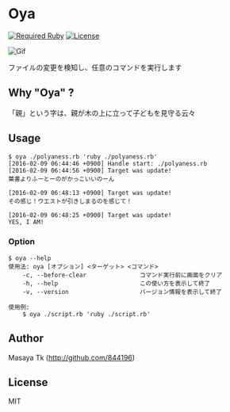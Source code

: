 # Oya

[![Required Ruby](https://img.shields.io/badge/ruby-%3E%3D%202.3.0-red.svg)](#)
[![License](https://img.shields.io/badge/license-MIT-blue.svg)](LICENSE)

![Gif](https://cloud.githubusercontent.com/assets/4990822/12902385/5d153c8c-cf04-11e5-8cae-abda70408188.gif)

ファイルの変更を検知し、任意のコマンドを実行します

## Why "Oya" ?

「親」という字は、親が木の上に立って子どもを見守る云々

## Usage

```shellsession
$ oya ./polyaness.rb 'ruby ./polyaness.rb'
[2016-02-09 06:44:46 +0900] Handle start: ./polyaness.rb
[2016-02-09 06:44:56 +0900] Target was update!
葉書よりふーとーのがかっこいいのーん

[2016-02-09 06:48:13 +0900] Target was update!
その感じ！ウエストが引きしまるのを感じて！

[2016-02-09 06:48:25 +0900] Target was update!
YES, I AM!
```

### Option

```shellsession
$ oya --help
使用法: oya [オプション] <ターゲット> <コマンド>
    -c, --before-clear               コマンド実行前に画面をクリア
    -h, --help                       この使い方を表示して終了
    -v, --version                    バージョン情報を表示して終了

使用例:
    $ oya ./script.rb 'ruby ./script.rb'
```

## Author

Masaya Tk (<http://github.com/844196>)

## License

MIT
